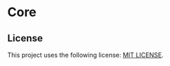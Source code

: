 # Core

## License
This project uses the following license: [MIT LICENSE](https://github.com/ehiraa/aeri/blob/main/LICENSE.md).
